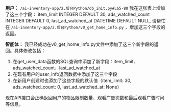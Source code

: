 **用户：** `/ai-inventory-app/2.后台Python/db_init.py#L65-80` 我在这张表上增加了这三个字段：
             item_limit INTEGER DEFAULT 30,
             ads_watched_count INTEGER DEFAULT 0,
             last_ad_watched_at DATETIME DEFAULT NULL,
请帮忙在 `/ai-inventory-app/2.后台Python/v0_get_home_info.py` ，增加这三个字段的返回。

**智能体：** 我已经成功在v0_get_home_info.py文件中添加了这三个新字段的返回。具体修改包括：

1. 在get_user_data函数的SQL查询中添加了新字段：item_limit、ads_watched_count、last_ad_watched_at
2. 在现有用户的user_info返回数据中添加了这三个字段
3. 在新用户创建时也添加了这些字段的默认值（item_limit: 30, ads_watched_count: 0, last_ad_watched_at: None）

现在API接口会正确返回用户的物品限制数量、观看广告次数和最后观看广告时间等信息。